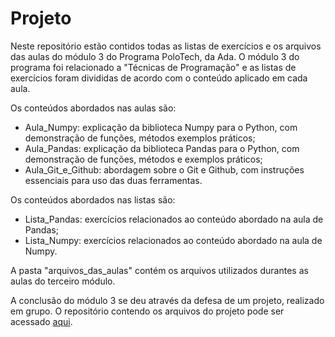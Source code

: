 # Projeto

Neste repositório estão contidos todas as listas de exercícios e os arquivos das aulas do módulo 3 do Programa PoloTech, da Ada. O módulo 3 do programa foi relacionado a "Técnicas de Programação" e as listas de exercícios foram divididas de acordo com o conteúdo aplicado em cada aula.

Os conteúdos abordados nas aulas são:

- Aula_Numpy: explicação da biblioteca Numpy para o Python, com demonstração de funções, métodos exemplos práticos;
- Aula_Pandas: explicação da biblioteca Pandas para o Python, com demonstração de funções, métodos e exemplos práticos;
- Aula_Git_e_Github: abordagem sobre o Git e Github, com instruções essenciais para uso das duas ferramentas.

Os conteúdos abordados nas listas são:

- Lista_Pandas: exercícios relacionados ao conteúdo abordado na aula de Pandas;
- Lista_Numpy: exercícios relacionados ao conteúdo abordado na aula de Numpy.

A pasta "arquivos_das_aulas" contém os arquivos utilizados durantes as aulas do terceiro módulo.

A conclusão do módulo 3 se deu através da defesa de um projeto, realizado em grupo. O repositório contendo os arquivos do projeto pode ser acessado [aqui](https://github.com/Luizfelz/Projeto_Final_Mod.03_PoloTech).
